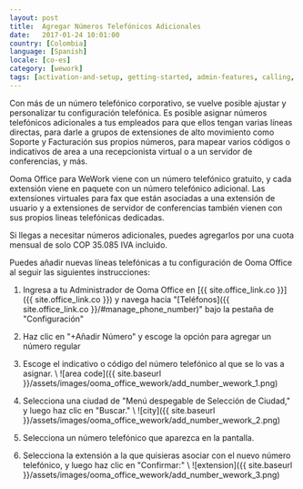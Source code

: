```yaml
---
layout: post
title:  Agregar Números Telefónicos Adicionales
date:   2017-01-24 10:01:00
country: [Colombia]
language: [Spanish]
locale: [co-es]
category: [wework]
tags: [activation-and-setup, getting-started, admin-features, calling, ooma-office-manager, add-ons, wework]
---
```


Con más de un número telefónico corporativo, se vuelve posible ajustar y personalizar tu configuración telefónica. Es posible asignar números telefónicos adicionales a tus empleados para que ellos tengan varias líneas directas, para darle a grupos de extensiones de alto movimiento como Soporte y Facturación sus propios números, para mapear varios códigos o indicativos de area a una recepcionista virtual o a un servidor de conferencias, y más.

Ooma Office para WeWork viene con un número telefónico gratuito, y cada extensión viene en paquete con un número telefónico adicional. Las extensiones virtuales para fax que están asociadas a una extensión de usuario y a extensiones de servidor de conferencias también vienen con sus propios lineas telefónicas dedicadas.

Si llegas a necesitar números adicionales, puedes agregarlos por una cuota mensual de solo COP 35.085 IVA incluido.

Puedes añadir nuevas líneas telefónicas a tu configuración de Ooma Office al seguir las siguientes instrucciones:

1. Ingresa a tu Administrador de Ooma Office en [{{ site.office_link.co }}]({{ site.office_link.co }}) y navega hacia "[Teléfonos]({{ site.office_link.co }}/#manage_phone_number)" bajo la pestaña de "Configuración"
2. Haz clic en "+Añadir Número" y escoge la opción para agregar un número regular
3. Escoge el indicativo o código del número telefónico al que se lo vas a asignar. \\
   ![area code]({{ site.baseurl }}/assets/images/ooma_office_wework/add_number_wework_1.png)

4. Selecciona una ciudad de "Menú despegable de Selección de Ciudad," y luego haz clic en "Buscar." \\
   ![city]({{ site.baseurl }}/assets/images/ooma_office_wework/add_number_wework_2.png)

5. Selecciona un número telefónico que aparezca en la pantalla.
6. Selecciona la extensión a la que quisieras asociar con el nuevo número telefónico, y luego haz clic en "Confirmar:" \\
   ![extension]({{ site.baseurl }}/assets/images/ooma_office_wework/add_number_wework_3.png)